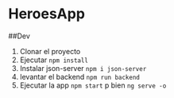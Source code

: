 # HeroesApp

##Dev

1. Clonar el proyecto
2. Ejecutar `npm install`
3. Instalar json-server `npm i json-server`
4. levantar el backend `npm run backend`
5. Ejecutar la app `npm start` p bien `ng serve -o`
